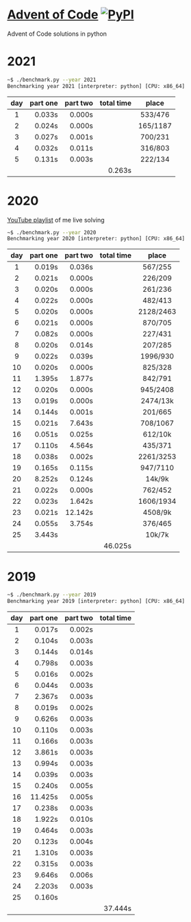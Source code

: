 # [Advent of Code](https://adventofcode.com/) [![PyPI](https://img.shields.io/pypi/pyversions/Django.svg?style=plastic)](https://github.com/filipmlynarski/Advent-of-Code)
Advent of Code solutions in python

2021
===
```bash
~$ ./benchmark.py --year 2021
Benchmarking year 2021 [interpreter: python] [CPU: x86_64]
```
|  day   | part one | part two |total time|   place   |
|:------:|---------:|---------:|---------:|:---------:|
|   1    |    0.033s|    0.000s|          |  533/476  |
|   2    |    0.024s|    0.000s|          |  165/1187 |
|   3    |    0.027s|    0.001s|          |  700/231  |
|   4    |    0.032s|    0.011s|          |  316/803  |
|   5    |    0.131s|    0.003s|          |  222/134  |
|        |          |          |    0.263s|           |

2020
===
[YouTube playlist](https://www.youtube.com/playlist?list=PLFF0-5ncIM6ycAECluTyq6SIDbgC4g5eu) of me live solving

```bash
~$ ./benchmark.py --year 2020
Benchmarking year 2020 [interpreter: python] [CPU: x86_64]
```
|  day   | part one | part two |total time|   place   |
|:------:|---------:|---------:|---------:|:---------:|
|   1    |    0.019s|    0.036s|          |  567/255  |
|   2    |    0.021s|    0.000s|          |  226/209  |
|   3    |    0.020s|    0.000s|          |  261/236  |
|   4    |    0.022s|    0.000s|          |  482/413  |
|   5    |    0.020s|    0.000s|          | 2128/2463 |
|   6    |    0.021s|    0.000s|          |  870/705  |
|   7    |    0.082s|    0.000s|          |  227/431  |
|   8    |    0.020s|    0.014s|          |  207/285  |
|   9    |    0.022s|    0.039s|          |  1996/930 |
|   10   |    0.020s|    0.000s|          |  825/328  |
|   11   |    1.395s|    1.877s|          |  842/791  |
|   12   |    0.020s|    0.000s|          |  945/2408 |
|   13   |    0.019s|    0.000s|          |  2474/13k |
|   14   |    0.144s|    0.001s|          |  201/665  |
|   15   |    0.021s|    7.643s|          |  708/1067 |
|   16   |    0.051s|    0.025s|          |  612/10k  |
|   17   |    0.110s|    4.564s|          |  435/371  |
|   18   |    0.038s|    0.002s|          | 2261/3253 |
|   19   |    0.165s|    0.115s|          |  947/7110 |
|   20   |    8.252s|    0.124s|          |   14k/9k  |
|   21   |    0.022s|    0.000s|          |  762/452  |
|   22   |    0.023s|    1.642s|          | 1606/1934 |
|   23   |    0.021s|   12.142s|          |  4508/9k  |
|   24   |    0.055s|    3.754s|          |  376/465  |
|   25   |    3.443s|          |          |   10k/7k  |
|        |          |          |   46.025s|           |


[2]: https://youtu.be/kEH0Vb9BFRU
[3]: https://youtu.be/egcCF6YUyW4
[4]: https://youtu.be/5GBK3uDNy4Y
[5]: https://youtu.be/Q_NCQieBkeI
[6]: https://youtu.be/K9SNqWgl9UM
[7]: https://youtu.be/ubkqflCI3R4
[8]: https://youtu.be/m9EyaiVlwMY
[9]: https://youtu.be/abwf0GcTBQo
[10]: https://youtu.be/bYIqRFw47i8
[11]: https://youtu.be/YQObG5aAR7w
[14]: https://youtu.be/zqnG65_jDhQ
2019
===
```bash
~$ ./benchmark.py --year 2019
Benchmarking year 2019 [interpreter: python] [CPU: x86_64]
```
|  day   | part one | part two |total time|
|:------:|---------:|---------:|---------:|
|   1    |    0.017s|    0.002s|          |
|   2    |    0.104s|    0.003s|          |
|   3    |    0.144s|    0.014s|          |
|   4    |    0.798s|    0.003s|          |
|   5    |    0.016s|    0.002s|          |
|   6    |    0.044s|    0.003s|          |
|   7    |    2.367s|    0.003s|          |
|   8    |    0.019s|    0.002s|          |
|   9    |    0.626s|    0.003s|          |
|   10   |    0.110s|    0.003s|          |
|   11   |    0.166s|    0.003s|          |
|   12   |    3.861s|    0.003s|          |
|   13   |    0.994s|    0.003s|          |
|   14   |    0.039s|    0.003s|          |
|   15   |    0.240s|    0.005s|          |
|   16   |   11.425s|    0.005s|          |
|   17   |    0.238s|    0.003s|          |
|   18   |    1.922s|    0.010s|          |
|   19   |    0.464s|    0.003s|          |
|   20   |    0.123s|    0.004s|          |
|   21   |    1.310s|    0.003s|          |
|   22   |    0.315s|    0.003s|          |
|   23   |    9.646s|    0.006s|          |
|   24   |    2.203s|    0.003s|          |
|   25   |    0.160s|          |          |
|        |          |          |   37.444s|

